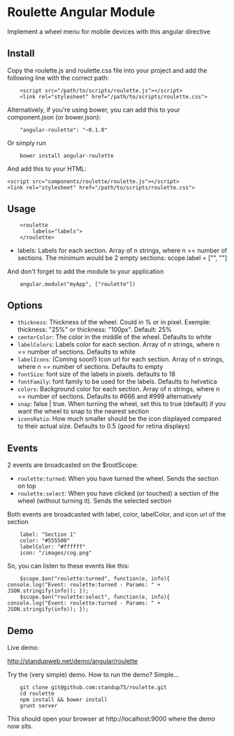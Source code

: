 Roulette Angular Module
========================

Implement a wheel menu for mobile devices with this angular directive

Install
-------

Copy the roulette.js and roulette.css file into your project and add the following line with the correct path:

		<script src="/path/to/scripts/roulette.js"></script>
		<link rel="stylesheet" href="/path/to/scripts/roulette.css">


Alternatively, if you're using bower, you can add this to your component.json (or bower.json):

		"angular-roulette": "~0.1.0"

Or simply run

		bower install angular-roulette

And add this to your HTML:

    <script src="components/roulette/roulette.js"></script>
    <link rel="stylesheet" href="/path/to/scripts/roulette.css">


Usage
-----
		<roulette
			labels="labels">
		</roulette>

- labels: Labels for each section. Array of n strings, where n == number of sections. The minimum would be 2 empty sections: scope.label = ["", ""]

And don't forget to add the module to your application

		angular.module("myApp", ["roulette"])

Options
-------

- `thickness`: Thickness of the wheel. Could in % or in pixel. Exemple: thickness: "25%" or thickness: "100px". Default: 25%
- `centerColor`: The color in the middle of the wheel. Defaults to white
- `labelColors`: Labels color for each section. Array of n strings, where n == number of sections. Defaults to white
- `labelIcons`: (Coming soon!) Icon url for each section. Array of n strings, where n == number of sections. Defaults to empty
- `fontSize`: font size of the labels in pixels. defaults to 18
- `fontFamily`: font family to be used for the labels. Defaults to helvetica
- `colors`: Background color for each section. Array of n strings, where n == number of sections. Defaults to #666 and #999 alternatively
- `snap`: false | true. When turning the wheel, set this to true (default) if you want the wheel to snap to the nearest section
- `iconsRatio`: How much smaller should be the icon displayed compared to their actual size. Defaults to 0.5 (good for retina displays)

Events
------

2 events are broadcasted on the $rootScope:
- `roulette:turned`: When you have turned the wheel. Sends the section on top
- `roulette:select`: When you have clicked (or touched) a section of the wheel (without turning it). Sends the selected section

Both events are broadcasted with label, color, labelColor, and icon url of the section

		label: "Section 1"
		color: "#555500"
		labelColor: "#ffffff"
		icon: "/images/cog.png"

So, you can listen to these events like this:

		$scope.$on("roulette:turned", function(e, info){ console.log("Event: roulette:turned - Params: " + JSON.stringify(info)); });
		$scope.$on("roulette:select", function(e, info){ console.log("Event: roulette:turned - Params: " + JSON.stringify(info)); });

Demo
----

Live demo:

http://standupweb.net/demo/angular/roulette

Try the (very simple) demo. How to run the demo? Simple...

		git clone git@github.com:standup75/roulette.git
		cd roulette
		npm install && bower install
		grunt server

This should open your browser at http://localhost:9000 where the demo now sits.
